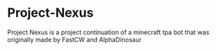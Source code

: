 # Project-Nexus
Project Nexus is a project continuation of a minecraft tpa bot that was originally made by FastCW and AlphaDinosaur
